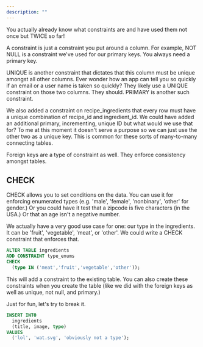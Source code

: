 ```yaml
---
description: ""
---
```


You actually already know what constraints are and have used them not once but TWICE so far!

A constraint is just a constraint you put around a column. For example, NOT NULL is a constraint we've used for our primary keys. You always need a primary key.

UNIQUE is another constraint that dictates that this column must be unique amongst all other columns. Ever wonder how an app can tell you so quickly if an email or a user name is taken so quickly? They likely use a UNIQUE constraint on those two columns. They should. PRIMARY is another such constraint.

We also added a constraint on recipe_ingredients that every row must have a unique combination of recipe_id and ingredient_id. We could have added an additional primary, incrementing, unique ID but what would we use that for? To me at this moment it doesn't serve a purpose so we can just use the other two as a unique key. This is common for these sorts of many-to-many connecting tables.

Foreign keys are a type of constraint as well. They enforce consistency amongst tables.

## CHECK

CHECK allows you to set conditions on the data. You can use it for enforcing enumerated types (e.g. 'male', 'female', 'nonbinary', 'other' for gender.) Or you could have it test that a zipcode is five characters (in the USA.) Or that an age isn't a negative number.

We actually have a very good use case for one: our type in the ingredients. It can be 'fruit', 'vegetable', 'meat', or 'other'. We could write a CHECK constraint that enforces that.

```sql
ALTER TABLE ingredients
ADD CONSTRAINT type_enums
CHECK
  (type IN ('meat','fruit','vegetable','other'));
```

This will add a constraint to the existing table. You can also create these constraints when you create the table (like we did with the foreign keys as well as unique, not null, and primary.)

Just for fun, let's try to break it.

```sql
INSERT INTO
  ingredients
  (title, image, type)
VALUES
  ('lol', 'wat.svg', 'obviously not a type');
```
